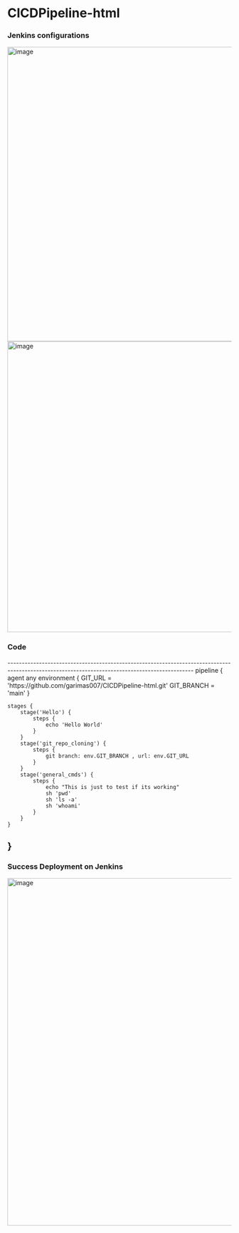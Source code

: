 # CICDPipeline-html

<h3>Jenkins configurations</h3>
<img width="661" alt="image" src="https://github.com/garimas007/CICDPipeline-html/assets/146625788/e424f102-7f59-4c57-a5d2-d9272e4512d1">
<img width="653" alt="image" src="https://github.com/garimas007/CICDPipeline-html/assets/146625788/1880ec32-7969-4674-8ac8-00bf21a49942">
<h3>Code</h3>
-----------------------------------------------------------------------------------------------------------------------------------------------
pipeline {
    agent any
    environment {
        GIT_URL = 'https://github.com/garimas007/CICDPipeline-html.git'
        GIT_BRANCH = 'main'
    }

    stages {
        stage('Hello') {
            steps {
                echo 'Hello World'
            }
        }
        stage('git_repo_cloning') {
            steps {
                git branch: env.GIT_BRANCH , url: env.GIT_URL
            }
        }
        stage('general_cmds') {
            steps {
                echo "This is just to test if its working"
                sh 'pwd'
                sh 'ls -a'
                sh 'whoami'
            }
        }
    }
}
---------------------------------------------------------------------------------------------------------------------------------------------
<h3>Success Deployment on Jenkins</h3>
<img width="780" alt="image" src="https://github.com/garimas007/CICDPipeline-html/assets/146625788/113d79de-f997-44d9-99fd-9f3b0bd196c0">
